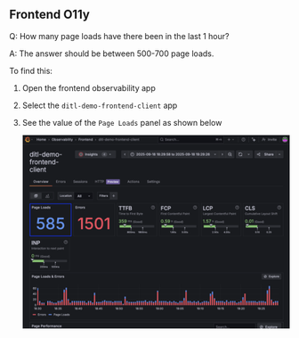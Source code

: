 ## Frontend O11y
Q:  How many page loads have there been in the last 1 hour?

A: The answer should be between 500-700 page loads.

To find this:
1. Open the frontend observability app
1. Select the `ditl-demo-frontend-client` app
1. See the value of the `Page Loads` panel as shown below

    ![Page Loads panel](/images/breakout_1/1.1-frontend-o11y.png)

